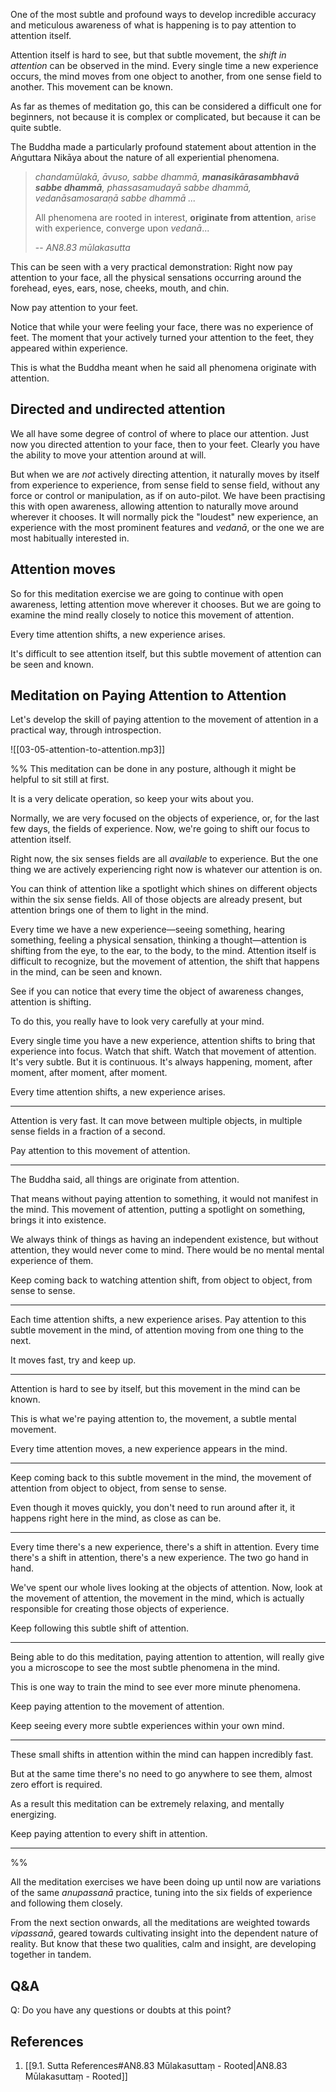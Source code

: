 
One of the most subtle and profound ways to develop incredible accuracy and meticulous awareness of what is happening is to pay attention to attention itself. 

Attention itself is hard to see, but that subtle movement, the *shift in attention* can be observed in the mind. Every single time a new experience occurs, the mind moves from one object to another, from one sense field to another. This movement can be known. 

As far as themes of meditation go, this can be considered a difficult one for beginners, not because it is complex or complicated, but because it can be quite subtle. 

The Buddha made a particularly profound statement about attention in the Aṅguttara Nikāya about the nature of all experiential phenomena.

> *chandamūlakā, āvuso, sabbe dhammā, **manasikārasambhavā sabbe dhammā**, phassasamudayā sabbe dhammā, vedanāsamosaraṇā sabbe dhammā ...*
> 
> All phenomena are rooted in interest, **originate from attention**, arise with experience, converge upon *vedanā*...
> 
> -- *AN8.83 mūlakasutta*

This can be seen with a very practical demonstration: Right now pay attention to your face, all the physical sensations occurring around the forehead, eyes, ears, nose, cheeks, mouth, and chin. 

Now pay attention to your feet. 

Notice that while your were feeling your face, there was no experience of feet. The moment that your actively turned your attention to the feet, they appeared within experience. 

This is what the Buddha meant when he said all phenomena originate with attention. 

## Directed and undirected attention 

We all have some degree of control of where to place our attention. Just now you directed attention to your face, then to your feet. Clearly you have the ability to move your attention around at will. 

But when we are *not* actively directing attention, it naturally moves by itself from experience to experience, from sense field to sense field, without any force or control or manipulation, as if on auto-pilot. We have been practising this with open awareness, allowing attention to naturally move around wherever it chooses. It will normally pick the "loudest" new experience, an experience with the most prominent features and *vedanā*, or the one we are most habitually interested in. 

## Attention moves

So for this meditation exercise we are going to continue with open awareness, letting attention move wherever it chooses. But we are going to examine the mind really closely to notice this movement of attention. 

Every time attention shifts, a new experience arises. 

It's difficult to see attention itself, but this subtle movement of attention can be seen and known.

## Meditation on Paying Attention to Attention

Let's develop the skill of paying attention to the movement of attention in a practical way, through introspection. 

![[03-05-attention-to-attention.mp3]]

%%
This meditation can be done in any posture, although it might be helpful to sit still at first.

It is a very delicate operation, so keep your wits about you. 

Normally, we are very focused on the objects of experience, or, for the last few days, the fields of experience. Now, we're going to shift our focus to attention itself. 

Right now, the six senses fields are all *available* to experience. But the one thing we are actively experiencing right now is whatever our attention is on. 

You can think of attention like a spotlight which shines on different objects within the six sense fields. All of those objects are already present, but attention brings one of them to light in the mind. 

Every time we have a new experience—seeing something, hearing something, feeling a physical sensation, thinking a thought—attention is shifting from the eye, to the ear, to the body, to the mind. Attention itself is difficult to recognize, but the movement of attention, the shift that happens in the mind, can be seen and known. 

See if you can notice that every time the object of awareness changes, attention is shifting.

To do this, you really have to look very carefully at your mind.

Every single time you have a new experience, attention shifts to bring that experience into focus. Watch that shift. Watch that movement of attention. It's very subtle. But it is continuous. It's always happening, moment, after moment, after moment, after moment. 

Every time attention shifts, a new experience arises. 

---

Attention is very fast. It can move between multiple objects, in multiple sense fields in a fraction of a second. 

Pay attention to this movement of attention. 

---

The Buddha said, all things are originate from attention. 

That means without paying attention to something, it would not manifest in the mind. This movement of attention, putting a spotlight on something, brings it into existence. 

We always think of things as having an independent existence, but without attention, they would never come to mind. There would be no mental mental experience of them. 

Keep coming back to watching attention shift, from object to object, from sense to sense. 

---
Each time attention shifts, a new experience arises. Pay attention to this subtle movement in the mind, of attention moving from one thing to the next. 

It moves fast, try and keep up. 

---

Attention is hard to see by itself, but this movement in the mind can be known. 

This is what we're paying attention to, the movement, a subtle mental movement.

Every time attention moves, a new experience appears in the mind. 

---

Keep coming back to this subtle movement in the mind, the movement of attention from object to object, from sense to sense. 

Even though it moves quickly, you don't need to run around after it, it happens right here in the mind, as close as can be. 

---

Every time there's a new experience, there's a shift in attention. Every time there's a shift in attention, there's a new experience. The two go hand in hand. 

We've spent our whole lives looking at the objects of attention. Now, look at the movement of attention, the movement in the mind, which is actually responsible for creating those objects of experience. 

Keep following this subtle shift of attention.


---

Being able to do this meditation, paying attention to attention, will really give you a microscope to see the most subtle phenomena in the mind. 

This is one way to train the mind to see ever more minute phenomena.

Keep paying attention to the movement of attention. 

Keep seeing every more subtle experiences within your own mind.

---
These small shifts in attention within the mind can happen incredibly fast. 

But at the same time there's no need to go anywhere to see them, almost zero effort is required. 

As a result this meditation can be extremely relaxing, and mentally energizing.

Keep paying attention to every shift in attention. 

---
%%

All the meditation exercises we have been doing up until now are variations of the same *anupassanā* practice, tuning into the six fields of experience and following them closely. 

From the next section onwards, all the meditations are weighted towards *vipassanā*, geared towards cultivating insight into the dependent nature of reality. But know that these two qualities, calm and insight, are developing together in tandem.

## Q&A

Q: Do you have any questions or doubts at this point?
## References
1. [[9.1. Sutta References#AN8.83 Mūlakasuttaṃ - Rooted|AN8.83 Mūlakasuttaṃ - Rooted]]
